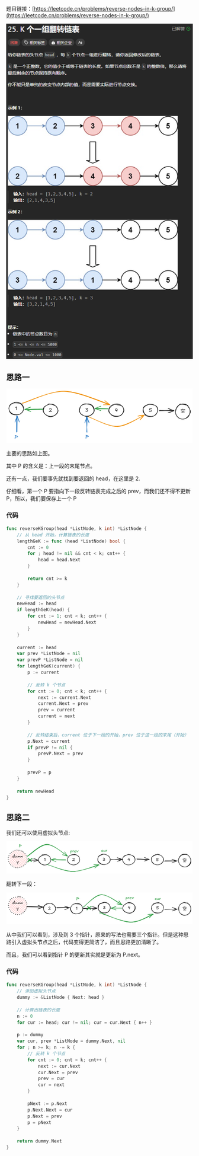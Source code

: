 题目链接：[https://leetcode.cn/problems/reverse-nodes-in-k-group/](https://leetcode.cn/problems/reverse-nodes-in-k-group/)

![](../../../../../images/2024/1732610596801-008adff2-cc94-4f43-88c7-55db7e23b8b1.png)

## 思路一
![](../../../../../images/2024/1732613602179-a81165f6-a58f-44ec-b07f-7568a3b76bc5.png)

主要的思路如上图。

其中 P 的含义是：上一段的末尾节点。

还有一点，我们要事先就找到要返回的 head，在这里是 2.

仔细看，第一个 P 要指向下一段反转链表完成之后的 prev，而我们还不得不更新 P，所以，我们要保存上一个 P

### 代码
```go
func reverseKGroup(head *ListNode, k int) *ListNode {
    // 从 head 开始，计算链表的长度
    lengthGeK := func (head *ListNode) bool {
        cnt := 0
        for ; head != nil && cnt < k; cnt++ {
            head = head.Next
        }

        return cnt >= k
    }

    // 寻找要返回的头节点
    newHead := head
    if lengthGeK(head) {
        for cnt := 1; cnt < k; cnt++ {
            newHead = newHead.Next
        }
    }

    current := head
    var prev *ListNode = nil
    var prevP *ListNode = nil
    for lengthGeK(current) {
        p := current

        // 反转 k 个节点
        for cnt := 0; cnt < k; cnt++ {
            next := current.Next
            current.Next = prev
            prev = current
            current = next
        }

        // 反转结束后，current 位于下一段的开始，prev 位于这一段的末尾（开始）
        p.Next = current
        if prevP != nil {
            prevP.Next = prev
        }

        prevP = p
    }

    return newHead
}
```

## 思路二
我们还可以使用虚拟头节点:

![](../../../../../images/2024/1732622259143-7b34054b-522a-45b4-a0a2-721685f70be7.png)

翻转下一段：

![](../../../../../images/2024/1732622289379-e3ef057b-54d5-4076-b14d-f443fc78d7bd.png)

从中我们可以看到，涉及到 3 个指针，原来的写法也需要三个指针。但是这种思路引入虚拟头节点之后，代码变得更简洁了，而且思路更加清晰了。

而且，我们可以看到指针 P 的更新其实就是更新为 P.next。

### 代码
```go
func reverseKGroup(head *ListNode, k int) *ListNode {
    // 添加虚拟头节点
    dummy := &ListNode { Next: head }

    // 计算出链表的长度
    n := 0
    for cur := head; cur != nil; cur = cur.Next { n++ }

    p := dummy
    var cur, prev *ListNode = dummy.Next, nil
    for ; n >= k; n -= k {
        // 反转 k 个节点
        for cnt := 0; cnt < k; cnt++ {
            next := cur.Next
            cur.Next = prev
            prev = cur
            cur = next
        }

        pNext := p.Next
        p.Next.Next = cur
        p.Next = prev
        p = pNext
    }

    return dummy.Next
}
```

